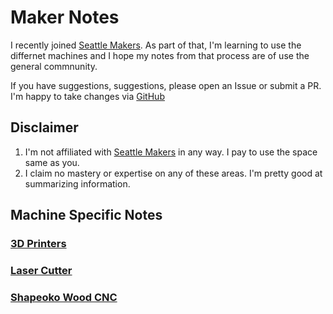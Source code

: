 # Maker Notes

I recently joined [Seattle Makers](https://seattlemakers.org/). As part of that, I'm learning to use the differnet machines and I hope my notes from that process are of use the general commnunity.

If you have suggestions, suggestions, please open an Issue or submit a PR. I'm happy to take changes via [GitHub](https://github.com/askpatrickw/makernotes)

## Disclaimer

1. I'm not affiliated with [Seattle Makers](https://seattlemakers.org/) in any way. I pay to use the space same as you.
1. I claim no mastery or expertise on any of these areas. I'm pretty good at summarizing information.

## Machine Specific Notes

### [3D Printers](machines/3d-printers.md)

### [Laser Cutter](machines/laser-cutter.md)

### [Shapeoko Wood CNC](machines/cnc-wood.md)